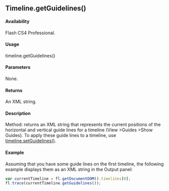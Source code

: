 ## Timeline.getGuidelines()

#### Availability

Flash CS4 Professional.

#### Usage

timeline.getGuidelines()

#### Parameters

None.

#### Returns

An XML string.

#### Description

Method: returns an XML string that represents the current positions of the horizontal and vertical guide lines for a timeline (View >Guides >Show Guides). To apply these guide lines to a timeline, use [timeline.setGuidelines()](../Timeline_object/timeli44.md).

#### Example

Assuming that you have some guide lines on the first timeline, the following example displays them as an XML string in the Output panel:

```javascript
var currentTimeline = fl.getDocumentDOM().timelines[0];
fl.trace(currentTimeline.getGuidelines());

```
